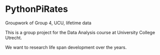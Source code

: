 # PythonPiRates
Groupwork of Group 4, UCU, lifetime data

This is a group project for the Data Analysis course at University College Utrecht.

We want to research life span development over the years.
